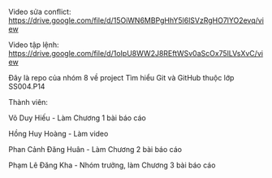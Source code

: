 Video sửa conflict: https://drive.google.com/file/d/15OiWN6MBPgHhY5l6lSVzRgHO7lYO2evq/view

Video tập lệnh: https://drive.google.com/file/d/1oIpU8WW2J8REftWSv0aScOx75lLVsXvC/view

Đây là repo của nhóm 8 về project Tìm hiểu Git và GitHub thuộc lớp SS004.P14


Thành viên:


Võ Duy Hiếu - Làm Chương 1 bài báo cáo


Hồng Huy Hoàng - Làm video


Phan Cảnh Đăng Huân - Làm Chương 2 bài báo cáo


Phạm Lê Đăng Kha - Nhóm trưởng, làm Chương 3 bài báo cáo
